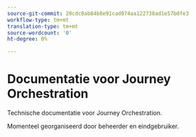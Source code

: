 ```yaml
---
source-git-commit: 20cdc8ab84b8e91cad074aa122738ad1e57b0fe3
workflow-type: tm+mt
translation-type: tm+mt
source-wordcount: '0'
ht-degree: 0%

---
```

# Documentatie voor Journey Orchestration

Technische documentatie voor Journey Orchestration.

Momenteel georganiseerd door beheerder en eindgebruiker.
